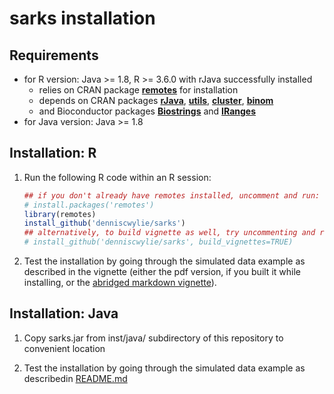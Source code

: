 # sarks installation

## Requirements

- for R version: Java >= 1.8, R >= 3.6.0 with rJava successfully installed
  - relies on CRAN package
    [**remotes**](https://cran.r-project.org/web/packages/remotes/index.html)
    for installation
  - depends on CRAN packages
    [**rJava**](https://cran.r-project.org/web/packages/rJava/index.html),
    [**utils**](https://www.rdocumentation.org/packages/utils/versions/3.6.2),
    [**cluster**](https://cran.r-project.org/web/packages/cluster/index.html),
    [**binom**](https://cran.r-project.org/web/packages/binom/index.html)
  - and Bioconductor packages
    [**Biostrings**](https://bioconductor.org/packages/release/bioc/html/Biostrings.html) and
    [**IRanges**](https://bioconductor.org/packages/release/bioc/html/IRanges.html)
- for Java version: Java >= 1.8

## Installation: R

1. Run the following R code within an R session:
   ```R
   ## if you don't already have remotes installed, uncomment and run:
   # install.packages('remotes')
   library(remotes)
   install_github('denniscwylie/sarks')
   ## alternatively, to build vignette as well, try uncommenting and running:
   # install_github('denniscwylie/sarks', build_vignettes=TRUE)
   
   ```

2. Test the installation by going through the simulated data example
   as described in the vignette (either the pdf version, if you built it
   while installing, or the [abridged markdown vignette](sarks_vignette.md)).

## Installation: Java

1. Copy sarks.jar from inst/java/ subdirectory of this repository
   to convenient location
   
2. Test the installation by going through the simulated data example
   as describedin [README.md](README.md)
   
